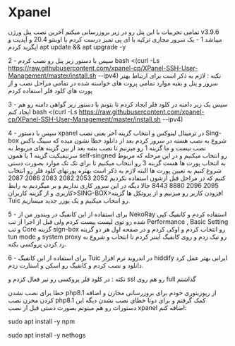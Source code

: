 # Xpanel
تمامی تجربیات با این پنل رو در زیر بروزرسانی میکنم
آخرین نصب پنل ورژن v3.9.6 میباشد
1 - یک سرور مجازی ترکیه با ای پی تمیز درست کردم با اوبنتو 20.4 و آپدیت و اپگرید کردم
apt update && apt upgrade -y

2 - سپس با دستور زیر پنل رو نصب کردم
bash <(curl -Ls https://raw.githubusercontent.com/xpanel-cp/XPanel-SSH-User-Management/master/install.sh --ipv4)
نکته : لازم به ذکر است برای ارتباط بهتر سرور و پنل و بقیه موارد تمامی پروت های خواسته شده در تمامی مراحل نصب و از پورت های کلود فلر استفاده کردم

3 - سپس یک زیر دامنه در کلود فلر ایجاد کردم تا بتونم با دستور زیر گواهی دامنه رو هم ایجاد کنم
bash <(curl -Ls https://raw.githubusercontent.com/xpanel-cp/XPanel-SSH-User-Management/master/install.sh --ipv4)

4 - سپس با دستور xpanel در ترمینال لینوکس و انتخاب گزینه آخر یعنی نصب  Sing-box شروع به نصب هسته در سرور کردم بعد از دانلود خطا نشون میده که سینگ باکس نصب نیست و ما گزینه 1 رو میزنیم تا نصب بشه بعد از بین گزینه های مربوط به سرتیفیکیت گزینه 1 یا همون self-singned  رو انتخاب میکنیم و در این مرحله که مربوط به انتخاب پورت ها هست گزینه 3 رو انتخاب میکنیم تا برای تک تک موارد بصورت دستی شروع کنیم به تعیین پورت ها البته لازم به ذکر است بهتره پورتهای کلود فلر رو انتخاب کنیم که در مراحل قبل ازشون استفاده نکردیم
2052
2053
2082
2083
2086
2087
2095
2096
8880
8443
حالا دیگه در این سرور کاری نداریم و بر میگردیم به رابط کاربری و از گزینه کاربران>SING-BOX>افزودن کاربر رو میزنیم و از پروتکل ها گزینه Tuic رو انتخاب میکنیم و یک یوزر جدید میسازیم.

5 - برای استفاده از این کانفیگ در ویندوز من از NekoRay استفاده کردم و کانفیگ کپی شده رو توی لیست پیست کردم ولی قبل از اجرا از تب Performance , Basic Setting و تب Core گزینه sign-box رو انتخاب کردم و اوکی کردم و در صفحه اول هر دو گزینه tun mode و system proxy رو تیک زدم و روی کانفیگ اینتر کردم تا انتخاب و شروع به رد کردن پروکسی بکنه.

6 - برای استفاده از این کانفیگ Tuic در اندروید نرم افزار hiddify ایرانی بهتر عمل کرد دانلود و نصب کردم و کانفیگ رو اسکن و استارت زدم.

نکته : در کلود فلر پروکسی رو نیر فعال کردم و ssl رو هم روی full گذاشتم

خطا برای نصب نشدن php8.1 از رپوزیتوری خودم برای بروزرسانی مخازن و اضافه کردن مخزن نصب php8.1 کمک گرفتم و برای دوتا خطای نصب نشدن دیگه این دستورات رو هم میتونم بصورت دستی قبل از نصب xpanel اضافه کنم:

sudo apt install -y npm

sudo apt install -y nethogs




